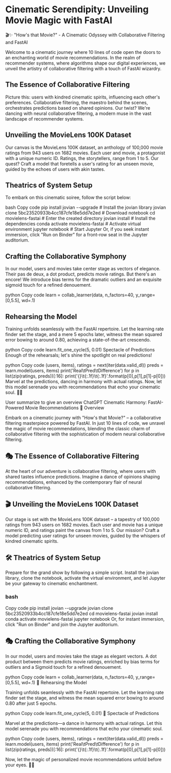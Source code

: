 
# Cinematic Serendipity: Unveiling Movie Magic with FastAI
🎬✨ "How's that Movie?" - A Cinematic Odyssey with Collaborative Filtering and FastAI

Welcome to a cinematic journey where 10 lines of code open the doors to an enchanting world of movie recommendations. In the realm of recommender systems, where algorithms shape our digital experiences, we unveil the artistry of collaborative filtering with a touch of FastAI wizardry.

## The Essence of Collaborative Filtering
Picture this: users with kindred cinematic spirits, influencing each other's preferences. Collaborative filtering, the maestro behind the scenes, orchestrates predictions based on shared opinions. Our twist? We're dancing with neural collaborative filtering, a modern muse in the vast landscape of recommender systems.

## Unveiling the MovieLens 100K Dataset
Our canvas is the MovieLens 100K dataset, an anthology of 100,000 movie ratings from 943 users on 1682 movies. Each user and movie, a protagonist with a unique numeric ID. Ratings, the storytellers, range from 1 to 5. Our quest? Craft a model that foretells a user's rating for an unseen movie, guided by the echoes of users with akin tastes.

## Theatrics of System Setup
To embark on this cinematic soiree, follow the script below:

bash
Copy code
pip install jovian --upgrade     # Install the jovian library 
jovian clone 5bc23520933b4cc187cfe18e5dd7e2ed # Download notebook
cd movielens-fastai              # Enter the created directory 
jovian install                   # Install the dependencies
conda activate movielens-fastai  # Activate virtual environment
jupyter notebook                 # Start Jupyter
Or, if you seek instant immersion, click "Run on Binder" for a front-row seat in the Jupyter auditorium.

## Crafting the Collaborative Symphony
In our model, users and movies take center stage as vectors of elegance. Their pas de deux, a dot product, predicts movie ratings. But there's an encore! We introduce bias terms for the dramatic outliers and an exquisite sigmoid touch for a refined denouement.

python
Copy code
learn = collab_learner(data, n_factors=40, y_range=[0,5.5], wd=.1)
## Rehearsing the Model
Training unfolds seamlessly with the FastAI repertoire. Let the learning rate finder set the stage, and a mere 5 epochs later, witness the mean squared error bowing to around 0.80, achieving a state-of-the-art crescendo.

python
Copy code
learn.fit_one_cycle(5, 0.01)
Spectacle of Predictions
Enough of the rehearsals; let's shine the spotlight on real predictions!

python
Copy code
(users, items), ratings = next(iter(data.valid_dl))
preds = learn.model(users, items)
print('Real\tPred\tDifference')
for p in list(zip(ratings, preds))[:16]:
    print('{}\t{:.1f}\t{:.1f}'.format(p[0],p[1],p[1]-p[0]))
Marvel at the predictions, dancing in harmony with actual ratings. Now, let this model serenade you with recommendations that echo your cinematic soul. 🌟🎥

User
summarize to give an overview
ChatGPT
Cinematic Harmony: FastAI-Powered Movie Recommendations
🚀 Overview

Embark on a cinematic journey with "How's that Movie?" – a collaborative filtering masterpiece powered by FastAI. In just 10 lines of code, we unravel the magic of movie recommendations, blending the classic charm of collaborative filtering with the sophistication of modern neural collaborative filtering.

## 🎭 The Essence of Collaborative Filtering

At the heart of our adventure is collaborative filtering, where users with shared tastes influence predictions. Imagine a dance of opinions shaping recommendations, enhanced by the contemporary flair of neural collaborative filtering.

## 🎬 Unveiling the MovieLens 100K Dataset

Our stage is set with the MovieLens 100K dataset – a tapestry of 100,000 ratings from 943 users on 1682 movies. Each user and movie has a unique numeric ID, and ratings paint the canvas from 1 to 5. Our mission? Craft a model predicting user ratings for unseen movies, guided by the whispers of kindred cinematic spirits.

## 🛠️ Theatrics of System Setup

Prepare for the grand show by following a simple script. Install the jovian library, clone the notebook, activate the virtual environment, and let Jupyter be your gateway to cinematic enchantment.

### bash
Copy code
pip install jovian --upgrade
jovian clone 5bc23520933b4cc187cfe18e5dd7e2ed
cd movielens-fastai
jovian install
conda activate movielens-fastai
jupyter notebook
Or, for instant immersion, click "Run on Binder" and join the Jupyter auditorium.

## 🎭 Crafting the Collaborative Symphony

In our model, users and movies take the stage as elegant vectors. A dot product between them predicts movie ratings, enriched by bias terms for outliers and a Sigmoid touch for a refined denouement.

python
Copy code
learn = collab_learner(data, n_factors=40, y_range=[0,5.5], wd=.1)
🚀 Rehearsing the Model

Training unfolds seamlessly with the FastAI repertoire. Let the learning rate finder set the stage, and witness the mean squared error bowing to around 0.80 after just 5 epochs.

python
Copy code
learn.fit_one_cycle(5, 0.01)
🌟 Spectacle of Predictions

Marvel at the predictions—a dance in harmony with actual ratings. Let this model serenade you with recommendations that echo your cinematic soul.

python
Copy code
(users, items), ratings = next(iter(data.valid_dl))
preds = learn.model(users, items)
print('Real\tPred\tDifference')
for p in list(zip(ratings, preds))[:16]:
    print('{}\t{:.1f}\t{:.1f}'.format(p[0],p[1],p[1]-p[0]))
    
Now, let the magic of personalized movie recommendations unfold before your eyes. 🌟🎥

